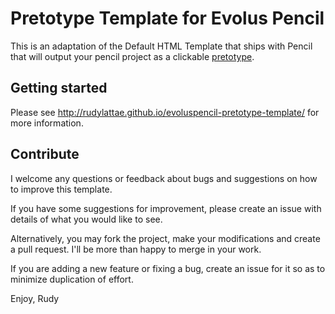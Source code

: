 # Pretotype Template for Evolus Pencil

This is an adaptation of the Default HTML Template that ships with Pencil that will 
output your pencil project as a clickable [pretotype](http://www.pretotyping.org).


## Getting started

Please see http://rudylattae.github.io/evoluspencil-pretotype-template/ for more information. 


## Contribute

I welcome any questions or feedback about bugs and suggestions on how to improve this template.

If you have some suggestions for improvement, please create an issue with details of what you would like to see.

Alternatively, you may fork the project, make your modifications and create a pull request. I'll be more than happy to merge in your work.

If you are adding a new feature or fixing a bug, create an issue for it so as to minimize duplication of effort.

Enjoy,
Rudy